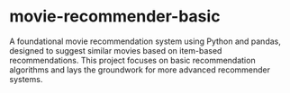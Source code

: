 # movie-recommender-basic
A foundational movie recommendation system using Python and pandas, designed to suggest similar movies based on item-based recommendations. This project focuses on basic recommendation algorithms and lays the groundwork for more advanced recommender systems.
